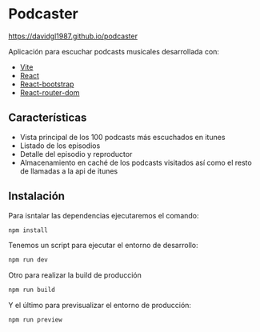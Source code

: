 # Podcaster
https://davidgl1987.github.io/podcaster

Aplicación para escuchar podcasts musicales desarrollada con:
- [Vite](https://vitejs.dev/)
- [React](https://es.reactjs.org/)
- [React-bootstrap](https://react-bootstrap.github.io/)
- [React-router-dom](https://reactrouter.com/en/main)

## Características
- Vista principal de los 100 podcasts más escuchados en itunes
- Listado de los episodios
- Detalle del episodio y reproductor
- Almacenamiento en caché de los podcasts visitados así como el resto de llamadas a la api de itunes

## Instalación

Para isntalar las dependencias ejecutaremos el comando:

```sh
npm install
```

Tenemos un script para ejecutar el entorno de desarrollo:
```sh
npm run dev
```

Otro para realizar la build de producción
```sh
npm run build
```

Y el último para previsualizar el entorno de producción:
```sh
npm run preview
```

